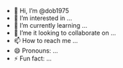 - 👋 Hi, I’m @dob1975
- 👀 I’m interested in ...
- 🌱 I’m currently learning ...
- 💞️ I’me it looking to collaborate on ...
- 📫 How to reach me ...
- 😄 Pronouns: ...
- ⚡ Fun fact: ...

<!---
dob1975/dob1975 is a ✨ special ✨ repository because its `README.md` (this file) appears on your GitHub profile.
You can click the Preview link to take a look at your changes.
--->
